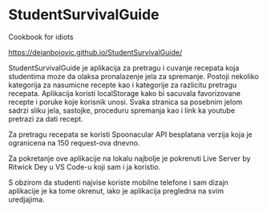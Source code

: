 # StudentSurvivalGuide
Cookbook for idiots

https://dejanbojovic.github.io/StudentSurvivalGuide/

StudentSurvivalGuide je aplikacija za pretragu i cuvanje recepata koja studentima moze da olaksa pronalazenje jela za spremanje.
Postoji nekoliko kategorija za nasumicne recepte kao i kategorije za razlicitu pretragu recepata.
Aplikacija koristi localStorage kako bi sacuvala favorizovane recepte i poruke koje korisnik unosi.
Svaka stranica sa posebnim jelom sadrzi sliku jela, sastojke, proceduru spremanja kao i link ka youtube pretrazi za dati recept.

Za pretragu recepata se koristi Spoonacular API besplatana verzija koja je ogranicena na 150 request-ova dnevno.

Za pokretanje ove aplikacije na lokalu najbolje je pokrenuti Live Server by Ritwick Dey u VS Code-u koji sam i ja koristio.

S obzirom da studenti najvise koriste mobilne telefone i sam dizajn aplikacije je ka tome okrenut, iako je aplikacija pregledna na svim uredjajima.
